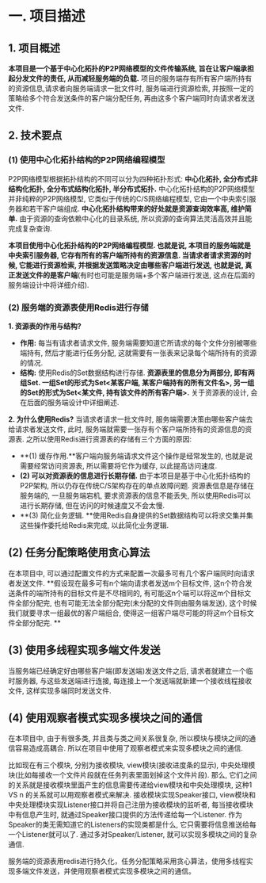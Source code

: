 # **一. 项目描述**

## **1. 项目概述**

**本项目是一个基于中心化拓扑的P2P网络模型的文件传输系统, 旨在让客户端承担起分发文件的责任, 从而减轻服务端的负载.** 项目的服务端存有所有客户端所持有的资源信息,请求者向服务端请求一批文件时, 服务端进行资源检索, 并按照一定的策略给多个符合发送条件的客户端分配任务, 再由这多个客户端同时向请求者发送文件. 

## **2. 技术要点**

### **(1) 使用中心化拓扑结构的P2P网络编程模型**

P2P网络模型根据拓扑结构的不同可以分为四种拓扑形式: **中心化拓扑, 全分布式非结构化拓扑, 全分布式结构化拓扑, 半分布式拓扑.** 
中心化拓扑结构的P2P网络模型并非纯粹的P2P网络模型, 它类似于传统的C/S网络编程模型, 它由一个中央索引服务器和若干客户端组成. **中心化拓扑结构带来的好处就是资源查询效率高, 维护简单.** 由于资源的查询依赖中心化的目录系统, 所以资源的查询算法灵活高效并且能完成复杂查询.

**本项目使用中心化拓扑结构的P2P网络编程模型. 也就是说, 本项目的服务端就是中央索引服务器, 它存有所有的客户端所持有的资源信息. 当请求者请求资源的时候, 它能进行资源检索, 并根据发送策略决定由哪些客户端进行发送, 也就是说, 真正发送文件的是客户端**(有时也可能是服务端+多个客户端进行发送, 这点在后面的服务端设计中将详细介绍).

### **(2) 服务端的资源表使用Redis进行存储**

**1. 资源表的作用与结构?**

- **作用:** 每当有请求者请求文件, 服务端需要知道它所请求的每个文件分别被哪些端持有, 然后才能进行任务分配, 这就需要有一张表来记录每个端所持有的资源的情况. 
- **结构:** 使用Redis的Set数据结构进行存储. **资源表里的信息分为两部分, 即有两组Set. 一组Set的形式为Set&lt;某客户端, 某客户端持有的所有文件名&gt;, 另一组的Set的形式为Set&lt;某文件, 持有该文件的所有客户端&gt;.** 关于资源表的设计, 会在后面的服务端设计中详细阐述.

**2. 为什么使用Redis?**
当请求者请求一批文件时, 服务端需要决策由哪些客户端去给请求者发送文件, 此时, 服务端就需要一张存有个客户端所持有的资源信息的资源表. 之所以使用Redis进行资源表的存储有三个方面的原因:

- **(1) 缓存作用.**客户端向服务端请求文件这个操作是经常发生的, 也就是说需要经常访问资源表, 所以需要将它作为缓存, 以此提高访问速度.
- **(2) 可以对资源表的信息进行长期存储.** 由于本项目是基于中心化拓扑结构的P2P架构, 所以仍存在传统C/S架构存在的单点故障问题. 资源表信息是存储在服务端的, 一旦服务端宕机, 要求资源表的信息不能丢失, 所以使用Redis可以进行长期存储, 但在访问的时候速度又不会太慢.
- **(3) 简化业务逻辑. **使用Redis自身提供的Set数据结构可以将求交集并集这些操作委托给Redis来完成, 以此简化业务逻辑.

## **(2) 任务分配策略使用贪心算法**

在本项目中, 可以通过配置文件的方式来配置一次最多可有几个客户端同时向请求者发送文件. 
**假设现在最多可有n个端向请求者发送m个目标文件, 这n个符合发送条件的端所持有的目标文件是不尽相同的, 有可能这n个端可以将这m个目标文件全部分配完, 也有可能无法全部分配完(未分配的文件则由服务端发送), 这个时候我们就要寻求一组最优的客户端组合, 使得这一组客户端尽可能的将这m个目标文件全部分配完. **

## **(3) 使用多线程实现多端文件发送**

当服务端已经确定好由哪些客户端(即发送端)发送文件之后, 请求者就建立一个临时服务器, 与这些发送端进行连接, 每连接上一个发送端就新建一个接收线程接收文件, 这样实现多端同时发送文件.

## **(4) 使用观察者模式实现多模块之间的通信**

在本项目中, 由于有很多类, 并且类与类之间关系很复杂, 所以模块与模块之间的通信容易造成高耦合. 所以在项目中使用了观察者模式来实现多模块之间的通信.

比如现在有三个模块, 分别为接收模块, view模块(接收进度条的显示), 中央处理模块(比如每接收一个文件片段就在任务列表里面划掉这个文件片段). 那么, 它们之间的关系就是接收模块里面产生的信息需要传递给view模块和中央处理模块, 这种1 VS n 的关系就可以用观察者模式来解决. 接收模块实现Speaker接口, view模块和中央处理模块实现Listener接口并将自己注册为接收模块的监听者, 每当接收模块中有信息产生时, 就通过Speaker接口提供的方法传递给每一个Listener. 作为Speaker的类无需知道它的Listeners的实现类都是什么, 它只需要将信息推送给每一个Listener就可以了. 通过多对Speaker/Listener, 就可以实现多模块之间的复杂通信.

服务端的资源表用redis进行持久化，任务分配策略采用贪心算法，使用多线程实现多端文件发送，并使用观察者模式实现多模块之间的通信。
